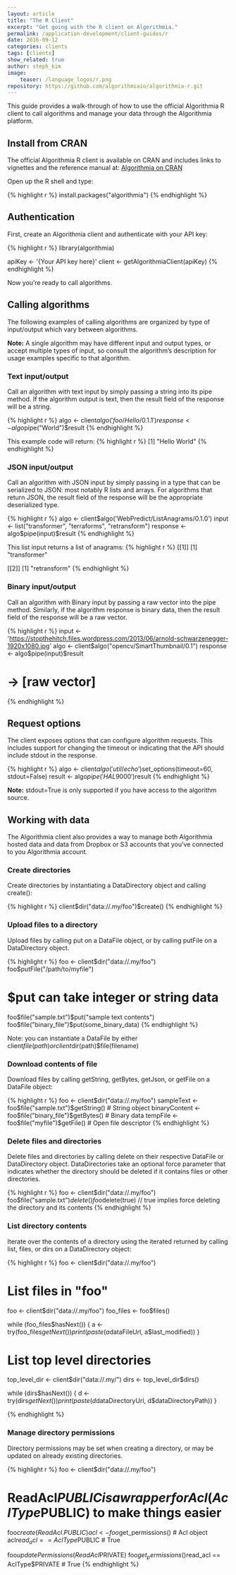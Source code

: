 ```yaml
---
layout: article
title: "The R Client"
excerpt: "Get going with the R client on Algorithmia."
permalink: /application-development/client-guides/r
date: 2016-09-12
categories: clients
tags: [clients]
show_related: true
author: steph_kim
image:
    teaser: /language_logos/r.png
repository: https://github.com/algorithmiaio/algorithmia-r.git
---
```


This guide provides a walk-through of how to use the official Algorithmia R client to call algorithms and manage your data through the Algorithmia platform.


## Install from CRAN

The official Algorithmia R client is available on CRAN and includes links to vignettes and the reference manual at: <a href="https://cran.r-project.org/web/packages/algorithmia/index.html">Algorithmia on CRAN</a>

Open up the R shell and type:

{% highlight r %}
install.packages("algorithmia")
{% endhighlight %}

## Authentication

First, create an Algorithmia client and authenticate with your API key:

{% highlight r %}
library(algorithmia)

apiKey <- '{Your API key here}'
client <- getAlgorithmiaClient(apiKey)
{% endhighlight %}

Now you’re ready to call algorithms.

## Calling algorithms

The following examples of calling algorithms are organized by type of input/output which vary between algorithms.

**Note:** A single algorithm may have different input and output types, or accept multiple types of input, so consult the algorithm’s description for usage examples specific to that algorithm.

### Text input/output

Call an algorithm with text input by simply passing a string into its pipe method. If the algorithm output is text, then the result field of the response will be a string.

{% highlight r %}
algo <- client$algo('foo/Hello/0.1.1')
response <- algo$pipe("World")$result
{% endhighlight %}

This example code will return:
{% highlight r %}
[1] "Hello World"
{% endhighlight %}

### JSON input/output

Call an algorithm with JSON input by simply passing in a type that can be serialized to JSON: most notably R lists and arrays. For algorithms that return JSON, the result field of the response will be the appropriate deserialized type.

{% highlight r %}
algo <- client$algo('WebPredict/ListAnagrams/0.1.0')
input <- list("transformer", "terraforms", "retransform")
response <- algo$pipe(input)$result
{% endhighlight %}

This list input returns a list of anagrams:
{% highlight r %}
[[1]]
[1] "transformer"

[[2]]
[1] "retransform"
{% endhighlight %}

### Binary input/output

Call an algorithm with Binary input by passing a raw vector into the pipe method. Similarly, if the algorithm response is binary data, then the result field of the response will be a raw vector.

{% highlight r %}
input <- 'https://stopthehitch.files.wordpress.com/2013/06/arnold-schwarzenegger-1920x1080.jpg'
algo <- client$algo("opencv/SmartThumbnail/0.1")
response <- algo$pipe(input)$result
# -> [raw vector]
{% endhighlight %}

## Request options

The client exposes options that can configure algorithm requests. This includes support for changing the timeout or indicating that the API should include stdout in the response.

{% highlight r %}
algo <- client$algo('util/echo')$set_options(timeout=60, stdout=False)
result <- algo$pipe('HAL 9000')$result
{% endhighlight %}

**Note:** stdout=True is only supported if you have access to the algorithm source.

## Working with data

The Algorithmia client also provides a way to manage both Algorithmia hosted data and data from Dropbox or S3 accounts that you’ve connected to you Algorithmia account.

### Create directories

Create directories by instantiating a DataDirectory object and calling create():

{% highlight r %}
client$dir("data://.my/foo")$create()
{% endhighlight %}

### Upload files to a directory

Upload files by calling put on a DataFile object, or by calling putFile on a DataDirectory object.

{% highlight r %}
foo <- client$dir("data://.my/foo")
foo$putFile("/path/to/myfile")
# $put can take integer or string data
foo$file("sample.txt")$put("sample text contents")
foo$file("binary_file")$put(some_binary_data)
{% endhighlight %}

Note: you can instantiate a DataFile by either client$file(path) or client$dir(path)$file(filename)

### Download contents of file

Download files by calling getString, getBytes, getJson, or getFile on a DataFile object:

{% highlight r %}
foo <- client$dir("data://.my/foo")
sampleText <- foo$file("sample.txt")$getString()  # String object
binaryContent <- foo$file("binary_file")$getBytes()  # Binary data
tempFile <- foo$file("myfile")$getFile()   # Open file descriptor
{% endhighlight %}

### Delete files and directories

Delete files and directories by calling delete on their respective DataFile or DataDirectory object. DataDirectories take an optional force parameter that indicates whether the directory should be deleted if it contains files or other directories.

{% highlight r %}
foo <- client$dir("data://.my/foo")
foo$file("sample.txt")$delete()
foo$delete(true) // true implies force deleting the directory and its contents
{% endhighlight %}

### List directory contents

Iterate over the contents of a directory using the iterated returned by calling list, files, or dirs on a DataDirectory object:

{% highlight r %}
foo <- client$dir("data://.my/foo")

# List files in "foo"
foo <- client$dir("data://.my/foo")
foo_files <- foo$files()

while (foo_files$hasNext()) {
  a <- try(foo_files$getNext())
  print(paste(a$dataFileUrl, a$last_modified))
}

# List top level directories
top_level_dir <- client$dir("data://.my/")
dirs <- top_level_dir$dirs()

while (dirs$hasNext()) {
  d <- try(dirs$getNext())
  print(paste(d$dataDirectoryUrl, d$dataDirectoryPath))
}

{% endhighlight %}

### Manage directory permissions

Directory permissions may be set when creating a directory, or may be updated on already existing directories.

{% highlight r %}
foo <- client$dir("data://.my/foo")
# ReadAcl$PUBLIC is a wrapper for Acl(AclType$PUBLIC) to make things easier
foo$create(ReadAcl.PUBLIC)
acl <- foo$get_permissions()  # Acl object
acl$read_acl == AclType$PUBLIC  # True

foo$updatePermissions(ReadAcl$PRIVATE)
foo$get_permissions()$read_acl == AclType$PRIVATE # True
{% endhighlight %}
